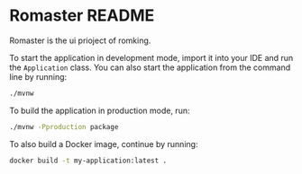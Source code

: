 # Romaster README

Romaster is the ui prioject of romking.

To start the application in development mode, import it into your IDE and run the `Application` class. 
You can also start the application from the command line by running: 

```bash
./mvnw
```

To build the application in production mode, run:

```bash
./mvnw -Pproduction package
```

To also build a Docker image, continue by running:

```bash
docker build -t my-application:latest .
```